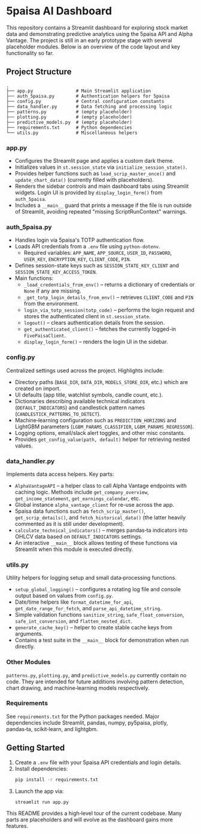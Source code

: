 # 5paisa AI Dashboard

This repository contains a Streamlit dashboard for exploring stock market data and demonstrating predictive analytics using the 5paisa API and Alpha Vantage.  The project is still in an early prototype stage with several placeholder modules.  Below is an overview of the code layout and key functionality so far.

## Project Structure

```
.
├── app.py                # Main Streamlit application
├── auth_5paisa.py        # Authentication helpers for 5paisa
├── config.py             # Central configuration constants
├── data_handler.py       # Data fetching and processing logic
├── patterns.py           # (empty placeholder)
├── plotting.py           # (empty placeholder)
├── predictive_models.py  # (empty placeholder)
├── requirements.txt      # Python dependencies
└── utils.py              # Miscellaneous helpers
```

### app.py
* Configures the Streamlit page and applies a custom dark theme.
* Initializes values in `st.session_state` via `initialize_session_state()`.
* Provides helper functions such as `load_scrip_master_once()` and `update_chart_data()` (currently filled with placeholders).
* Renders the sidebar controls and main dashboard tabs using Streamlit widgets. Login UI is provided by `display_login_form()` from `auth_5paisa`.
* Includes a `__main__` guard that prints a message if the file is run outside of Streamlit, avoiding repeated "missing ScriptRunContext" warnings.

### auth_5paisa.py
* Handles login via 5paisa's TOTP authentication flow.
* Loads API credentials from a `.env` file using `python-dotenv`.
  * Required variables: `APP_NAME`, `APP_SOURCE`, `USER_ID`, `PASSWORD`, `USER_KEY`, `ENCRYPTION_KEY`, `CLIENT_CODE`, `PIN`.
* Defines session-state keys such as `SESSION_STATE_KEY_CLIENT` and `SESSION_STATE_KEY_ACCESS_TOKEN`.
* Main functions:
  * `_load_credentials_from_env()` – returns a dictionary of credentials or `None` if any are missing.
  * `_get_totp_login_details_from_env()` – retrieves `CLIENT_CODE` and `PIN` from the environment.
  * `login_via_totp_session(totp_code)` – performs the login request and stores the authenticated client in `st.session_state`.
  * `logout()` – clears authentication details from the session.
  * `get_authenticated_client()` – fetches the currently logged-in `FivePaisaClient`.
  * `display_login_form()` – renders the login UI in the sidebar.

### config.py
Centralized settings used across the project.  Highlights include:
* Directory paths (`BASE_DIR`, `DATA_DIR`, `MODELS_STORE_DIR`, etc.) which are created on import.
* UI defaults (app title, watchlist symbols, candle count, etc.).
* Dictionaries describing available technical indicators (`DEFAULT_INDICATORS`) and candlestick pattern names (`CANDLESTICK_PATTERNS_TO_DETECT`).
* Machine‑learning configuration such as `PREDICTION_HORIZONS` and LightGBM parameters (`LGBM_PARAMS_CLASSIFIER`, `LGBM_PARAMS_REGRESSOR`).
* Logging options, email/slack alert toggles, and other misc constants.
* Provides `get_config_value(path, default)` helper for retrieving nested values.

### data_handler.py
Implements data access helpers. Key parts:
* `AlphaVantageAPI` – a helper class to call Alpha Vantage endpoints with caching logic. Methods include `get_company_overview`, `get_income_statement`, `get_earnings_calendar`, etc.
* Global instance `alpha_vantage_client` for re-use across the app.
* 5paisa data functions such as `fetch_scrip_master()`, `get_scrip_details()`, and `fetch_historical_data()` (the latter heavily commented as it is still under development).
* `calculate_technical_indicators()` – merges pandas‑ta indicators into OHLCV data based on `DEFAULT_INDICATORS` settings.
* An interactive `__main__` block allows testing of these functions via Streamlit when this module is executed directly.

### utils.py
Utility helpers for logging setup and small data‑processing functions.
* `setup_global_logging()` – configures a rotating log file and console output based on values from `config.py`.
* Date/time helpers like `format_datetime_for_api`, `get_date_range_for_fetch`, and `parse_api_datetime_string`.
* Simple validation functions `sanitize_string`, `safe_float_conversion`, `safe_int_conversion`, and `flatten_nested_dict`.
* `generate_cache_key()` – helper to create stable cache keys from arguments.
* Contains a test suite in the `__main__` block for demonstration when run directly.

### Other Modules
`patterns.py`, `plotting.py`, and `predictive_models.py` currently contain no code.  They are intended for future additions involving pattern detection, chart drawing, and machine‑learning models respectively.

### Requirements
See `requirements.txt` for the Python packages needed.  Major dependencies include Streamlit, pandas, numpy, py5paisa, plotly, pandas‑ta, scikit‑learn, and lightgbm.

## Getting Started
1. Create a `.env` file with your 5paisa API credentials and login details.
2. Install dependencies:
   ```bash
   pip install -r requirements.txt
   ```
3. Launch the app via:
   ```bash
   streamlit run app.py
   ```

This README provides a high‑level tour of the current codebase.  Many parts are placeholders and will evolve as the dashboard gains more features.

